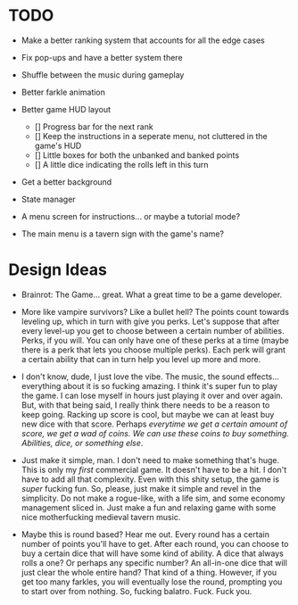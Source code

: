 # TODO 

- Make a better ranking system that accounts for all the edge cases
- Fix pop-ups and have a better system there 

- Shuffle between the music during gameplay
- Better farkle animation
- Better game HUD layout 
    - [] Progress bar for the next rank 
    - [] Keep the instructions in a seperate menu, not cluttered in the game's HUD 
    - [] Little boxes for both the unbanked and banked points
    - [] A little dice indicating the rolls left in this turn
- Get a better background 

- State manager
- A menu screen for instructions... or maybe a tutorial mode? 
- The main menu is a tavern sign with the game's name?

# Design Ideas

- Brainrot: The Game... great. What a great time to be a game developer. 

- More like vampire survivors? Like a bullet hell? The points count towards leveling up, which in turn with give you perks. Let's suppose that after every level-up you get to choose between a certain number of abilities. Perks, if you will. You can only have one of these perks at a time (maybe there is a perk that lets you choose multiple perks). Each perk will grant a certain ability that can in turn help you level up more and more. 

- I don't know, dude, I just love the vibe. The music, the sound effects... everything about it is so fucking amazing. I think it's super fun to play the game. I can lose myself in hours just playing it over and over again. But, with that being said, I really think there needs to be a reason to keep going. Racking up score is cool, but maybe we can at least buy new dice with that score. Perhaps _everytime we get a certain amount of score, we get a wad of coins. We can use these coins to buy something. Abilities, dice, or something else_. 

- Just make it simple, man. I don't need to make something that's huge. This is only my _first_ commercial game. It doesn't have to be a hit. I don't have to add all that complexity. Even with this shity setup, the game is _super_ fucking fun. So, please, just make it simple and revel in the simplicity. Do not make a rogue-like, with a life sim, and some economy management sliced in. Just make a fun and relaxing game with some nice motherfucking medieval tavern music.

- Maybe this is round based? Hear me out. Every round has a certain number of points you'll have to get. After each round, you can choose to buy a certain dice that will have some kind of ability. A dice that always rolls a one? Or perhaps any specific number? An all-in-one dice that will just clear the whole entire hand? That kind of a thing. However, if you get too many farkles, you will eventually lose the round, prompting you to start over from nothing. So, fucking balatro. Fuck. Fuck you.
